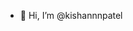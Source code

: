 - 👋 Hi, I’m @kishannnpatel



<!---
kishannnpatel/kishannnpatel is a ✨ special ✨ repository because its `README.md` (this file) appears on your GitHub profile.
You can click the Preview link to take a look at your changes.
--->
